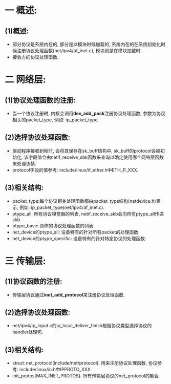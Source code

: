 # 一 概述:
## (1)概述:
- 部分协议是系统内在的, 部分是以模块时候加载的, 系统内在的在系统初始化时候注册协议处理函数(net/ipv4/af_inet.c), 模块则是在模块加载时.
- 接收方的协议处理函数.

# 二 网络层:
## (1)协议处理函数的注册:
- 当一个协议注册时, 内核会调用**dev_add_pack**注册协议处理函数, 参数为协议相关的packet_type, 例如: ip_packet_type.

## (2)选择协议处理函数:
- 驱动程序接收到帧时, 会将其保存在sk_buff结构中, sk_buff的protocol会被初始化, 该字段值会由netif_receive_sbk函数来查询以确定使用哪个网络层函数来处理该帧.
- protocol字段的值参考: include/linux/if_ether.h中ETH_P_XXX.

## (3)相关结构:
- packet_type:每个协议相关处理函数都由packet_type结构(netdevice.h)表示, 例如: ip_packet_type(net/ipv4/af_inet.c).
- ptype_all: 所有协议嗅觉器的列表, netif_receive_skb会向所有ptype_all传递skb.
- ptype_base: 具体的协议处理函数的列表.
- net_device的ptype_all: 设备特有的针对所有packet的处理函数.
- net_device的ptype_specific: 设备特有的针对特定协议的处理函数.

# 三 传输层:
## (1)协议函数的注册:
- 传输层协议通过**inet_add_protocol**来注册协议处理函数.

## (2)选择协议处理函数:
- net/ipv4/ip_input.c的ip_local_deliver_finish根据协议类型选择协议的handler处理包.

## (3)相关结构:
- struct net_protocol(include/net/protocol): 用来注册协议处理函数, 协议参考: include/linux/in.h中IPPROTO_XXX.
- init_protos[MAX_INET_PROTOS]: 所有传输层协议的net_protocol的集合.
